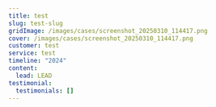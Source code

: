 ```yaml
---
title: test
slug: test-slug
gridImage: /images/cases/screenshot_20250310_114417.png
cover: /images/cases/screenshot_20250310_114417.png
customer: test
service: test
timeline: "2024"
content:
  lead: L﻿EAD
testimonial:
  testimonials: []
---
```


